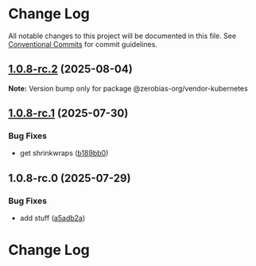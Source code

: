 # Change Log

All notable changes to this project will be documented in this file.
See [Conventional Commits](https://conventionalcommits.org) for commit guidelines.

## [1.0.8-rc.2](https://github.com/zerobias-org/vendor/compare/@zerobias-org/vendor-kubernetes@1.0.8-rc.1...@zerobias-org/vendor-kubernetes@1.0.8-rc.2) (2025-08-04)

**Note:** Version bump only for package @zerobias-org/vendor-kubernetes





## [1.0.8-rc.1](https://github.com/zerobias-org/vendor/compare/@zerobias-org/vendor-kubernetes@1.0.8-rc.0...@zerobias-org/vendor-kubernetes@1.0.8-rc.1) (2025-07-30)


### Bug Fixes

* get shrinkwraps ([b189bb0](https://github.com/zerobias-org/vendor/commit/b189bb0cf53ad66427530ccc0eab7824527942d3))





## 1.0.8-rc.0 (2025-07-29)


### Bug Fixes

* add stuff ([a5adb2a](https://github.com/zerobias-org/vendor/commit/a5adb2aecd0670c42e9077affecb6a047bf30fc6))





# Change Log
